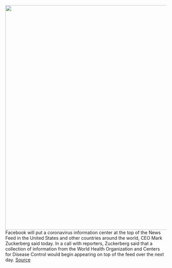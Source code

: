 <img src='https://cdn.vox-cdn.com/thumbor/XIwU916Ia56CgX4WkUfE28poIEM=/0x0:2040x1360/1200x800/filters:focal(857x517:1183x843)/cdn.vox-cdn.com/uploads/chorus_image/image/66520496/akrales_180614_1777_0110.0.jpg' width='700px' /><br/>
Facebook will put a coronavirus information center at the top of the News Feed in the United States and other countries around the world, CEO Mark Zuckerberg said today. In a call with reporters, Zuckerberg said that a collection of information from the World Health Organization and Centers for Disease Control would begin appearing on top of the feed over the next day.
<a href='https://www.theverge.com/2020/3/18/21185538/facebook-coronavirus-news-feed-information-center-covid-19'> Source <a/>